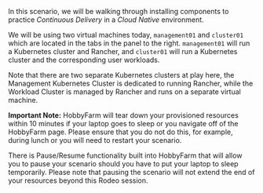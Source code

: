In this scenario, we will be walking through installing components to practice *Continuous Delivery* in a *Cloud Native* environment.

We will be using two virtual machines today, `management01` and `cluster01` which are located in the tabs in the panel to the right. `management01` will run a Kubernetes cluster and Rancher, and `cluster01` will run a Kubernetes cluster and the corresponding user workloads.

Note that there are two separate Kubernetes clusters at play here, the Management Kubernetes Cluster is dedicated to running Rancher, while the Workload Cluster is managed by Rancher and runs on a separate virtual machine.

**Important Note:** HobbyFarm will tear down your provisioned resources within 10 minutes if your laptop goes to sleep or you navigate off of the HobbyFarm page. Please ensure that you do not do this, for example, during lunch or you will need to restart your scenario.

There is Pause/Resume functionality built into HobbyFarm that will allow you to pause your scenario should you have to put your laptop to sleep temporarily. Please note that pausing the scenario will not extend the end of your resources beyond this Rodeo session.

